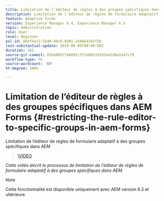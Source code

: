 ```yaml
---
title: Limitation de l’éditeur de règles à des groupes spécifiques dans AEM Forms
description: Limitation de l’éditeur de règles de formulaire adaptatif à des groupes spécifiques dans AEM
feature: Adaptive Forms
version: Experience Manager 6.4, Experience Manager 6.5
topic: Administration
role: User
level: Beginner
exl-id: 86ef4a13-5540-40c6-8d91-2e8b64341f5b
last-substantial-update: 2019-06-09T00:00:00Z
duration: 261
source-git-commit: 03b68057748892c757e0b5315d3a41d0a2e4fc79
workflow-type: ht
source-wordcount: '69'
ht-degree: 100%

---
```


# Limitation de l’éditeur de règles à des groupes spécifiques dans AEM Forms {#restricting-the-rule-editor-to-specific-groups-in-aem-forms}

Limitation de l’éditeur de règles de formulaire adaptatif à des groupes spécifiques dans AEM

>[!VIDEO](https://video.tv.adobe.com/v/19470?quality=12&learn=on)

*Cette vidéo décrit le processus de limitation de l’éditeur de règles de formulaire adaptatif à des groupes spécifiques dans AEM.*

>[!NOTE]
>
>Cette fonctionnalité est disponible uniquement avec AEM version 6.3 et ultérieure.
